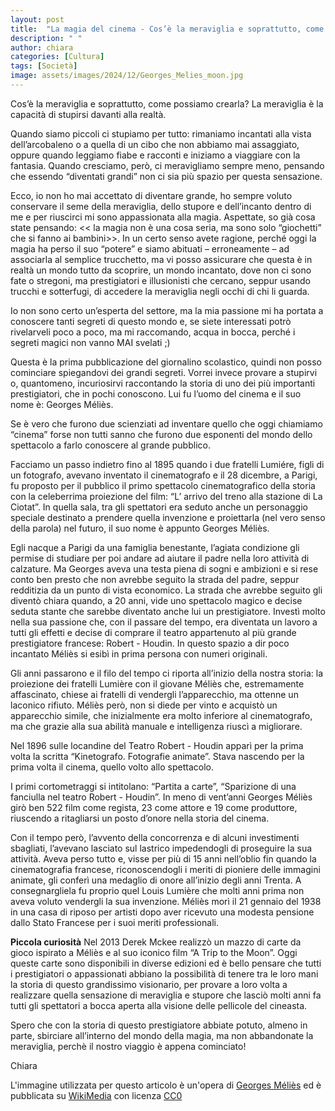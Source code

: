 ```yaml
---
layout: post
title:  "La magia del cinema - Cos’è la meraviglia e soprattutto, come possiamo crearla?"
description: " "
author: chiara
categories: [Cultura]
tags: [Società]
image: assets/images/2024/12/Georges_Melies_moon.jpg
---
```

Cos’è la meraviglia e soprattutto, come possiamo crearla? La meraviglia è la capacità di stupirsi davanti alla realtà.

Quando siamo piccoli ci stupiamo per tutto: rimaniamo incantati alla vista dell’arcobaleno o a quella di un cibo che non abbiamo mai assaggiato, oppure quando leggiamo fiabe e racconti e iniziamo a viaggiare con la fantasia. Quando cresciamo, però, ci meravigliamo sempre meno, pensando che essendo “diventati grandi” non ci sia più spazio per questa sensazione.

Ecco, io non ho mai accettato di diventare grande, ho sempre voluto conservare il seme della meraviglia, dello stupore e dell’incanto dentro di me e per riuscirci mi sono appassionata alla magia. Aspettate, so già cosa state pensando: << la magia non è una cosa seria, ma sono solo “giochetti” che si fanno ai bambini>>. In un certo senso avete ragione, perché oggi la magia ha perso il suo “potere” e siamo abituati – erroneamente – ad associarla al semplice trucchetto, ma vi posso assicurare che questa è in realtà un mondo tutto da scoprire, un mondo incantato, dove non ci sono fate o stregoni, ma prestigiatori e illusionisti che cercano, seppur usando trucchi e sotterfugi, di accedere la meraviglia negli occhi di chi li guarda.

Io non sono certo un’esperta del settore, ma la mia passione mi ha portata a conoscere tanti segreti di questo mondo e, se siete interessati potrò rivelarveli poco a poco, ma mi raccomando, acqua in bocca, perché i segreti magici non vanno MAI svelati ;)

Questa è la prima pubblicazione del giornalino scolastico, quindi non posso cominciare spiegandovi dei grandi segreti. Vorrei invece provare a stupirvi o, quantomeno,  incuriosirvi raccontando la storia di uno dei più importanti prestigiatori, che in pochi conoscono. Lui fu l’uomo del cinema e il suo nome è: Georges Méliès.

Se è vero che furono due scienziati ad inventare quello che oggi chiamiamo “cinema” forse non tutti sanno che furono due esponenti del mondo dello spettacolo a farlo conoscere al grande pubblico. 

Facciamo un passo indietro fino al 1895 quando i due fratelli Lumiére, figli di un fotografo, avevano inventato il cinematografo e il 28 dicembre, a Parigi, fu proposto per il pubblico il primo spettacolo cinematografico della storia con la celeberrima proiezione del film: “L’ arrivo del treno alla stazione di La Ciotat”.
In quella sala, tra gli spettatori era seduto anche un personaggio speciale destinato a prendere quella invenzione e proiettarla (nel vero senso della parola) nel futuro, il suo nome è appunto Georges Méliès.

Egli nacque a Parigi da una famiglia benestante, l’agiata condizione gli permise di studiare per poi andare ad aiutare il padre nella loro attività di calzature. Ma Georges aveva una testa piena di sogni e ambizioni e si rese conto ben presto che non avrebbe seguito la strada del padre, seppur redditizia da un punto di vista economico.
La strada che avrebbe seguito gli diventò chiara quando, a 20 anni, vide uno spettacolo magico e decise seduta stante che sarebbe diventato anche lui un prestigiatore. Investì molto nella sua passione che, con il passare del tempo,  era diventata un lavoro a tutti gli effetti e decise di comprare il teatro appartenuto al più grande prestigiatore francese: Robert - Houdin. In questo spazio a dir poco incantato Méliès si esibì in prima persona con numeri originali.

Gli anni passarono e il filo del tempo ci riporta all’inizio della nostra storia: la proiezione dei fratelli Lumière con il giovane  Méliès che, estremamente affascinato, chiese ai fratelli di vendergli l’apparecchio, ma ottenne un laconico rifiuto. 
Méliès però, non si diede per vinto e acquistò un apparecchio simile, che inizialmente era molto inferiore al cinematografo, ma che grazie alla sua abilità manuale e intelligenza riuscì a migliorare.

Nel 1896 sulle locandine del Teatro Robert - Houdin apparì per la prima volta la scritta “Kinetografo. Fotografie animate”. Stava nascendo per la prima volta il cinema, quello volto allo spettacolo.

I primi cortometraggi si intitolano: “Partita a carte”, “Sparizione di una fanciulla nel teatro Robert - Houdin”.
In meno di vent’anni Georges Méliès girò ben 522 film come regista, 23 come attore e 19 come produttore, riuscendo a ritagliarsi un posto d’onore nella storia del cinema.

Con il tempo però, l’avvento della concorrenza e di alcuni investimenti sbagliati, l’avevano lasciato sul lastrico impedendogli di proseguire la sua attività. Aveva perso tutto e, visse per più di 15 anni nell’oblio fin quando la cinematografia francese, riconoscendogli i meriti di pioniere delle immagini animate, gli conferì una medaglio di onore all’inizio degli anni Trenta. A consegnargliela fu proprio quel Louis Lumière che molti anni prima non aveva voluto vendergli la sua invenzione.
Méliès morì il 21 gennaio del 1938 in una casa di riposo per artisti dopo aver ricevuto una modesta pensione dallo Stato Francese per i suoi meriti professionali.


**Piccola curiosità**
Nel 2013 Derek Mckee realizzò un mazzo di carte da gioco ispirato a Méliès e al suo iconico film “A Trip to the Moon”.
Oggi queste carte sono disponibili in diverse edizioni ed è bello pensare che tutti i prestigiatori o appassionati abbiano la possibilità di tenere tra le loro mani la storia di questo grandissimo visionario, per provare a loro volta a realizzare quella sensazione di meraviglia e stupore che lasciò molti anni fa tutti gli spettatori a bocca aperta alla visione delle pellicole del cineasta.

Spero che con la storia di questo prestigiatore abbiate potuto, almeno in parte, sbirciare all’interno del mondo della magia, ma non abbandonate la meraviglia, perchè il nostro viaggio è appena cominciato!


Chiara



L'immagine utilizzata per questo articolo è un'opera di [Georges Méliès](https://commons.wikimedia.org/wiki/File:Le_voyage_dans_la_lune_drawing.jpg) ed è pubblicata su [WikiMedia](https://commons.wikimedia.org/) con licenza [CC0](https://creativecommons.org/publicdomain/zero/1.0/deed.it)